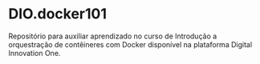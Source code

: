 # DIO.docker101
Repositório para auxiliar aprendizado no curso de Introdução a orquestração de contêineres com Docker disponível na plataforma Digital Innovation One.

